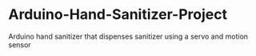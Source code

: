 # Arduino-Hand-Sanitizer-Project
Arduino hand sanitizer that dispenses sanitizer using a servo and motion sensor
